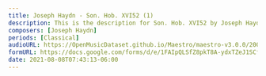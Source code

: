 ```yaml
---
title: Joseph Haydn - Son. Hob. XVI52 (1)
description: This is the description for Son. Hob. XVI52 by Joseph Haydn
composers: [Joseph Haydn]
periods: [Classical]
audioURL: https://OpenMusicDataset.github.io/Maestro/maestro-v3.0.0/2006/MIDI-Unprocessed_02_R1_2006_01-04_ORIG_MID--AUDIO_02_R1_2006_01_Track01_wav.midi
formURL: https://docs.google.com/forms/d/e/1FAIpQLSfZ8pkT8A-ydxTZeJ1SCfSz2yqjCynThtDaI4aEoglUYF5oIw/viewform
date: 2021-08-08T07:43:13-06:00
---
```

